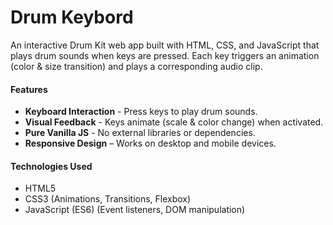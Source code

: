 # Drum Keybord
An interactive Drum Kit web app built with HTML, CSS, and JavaScript that plays drum sounds when keys are pressed. Each key triggers an animation (color & size transition) and plays a corresponding audio clip.

#### Features
* **Keyboard Interaction** - Press keys to play drum sounds.
* **Visual Feedback** - Keys animate (scale & color change) when activated.
* **Pure Vanilla JS** - No external libraries or dependencies.
* **Responsive Design** – Works on desktop and mobile devices.

#### Technologies Used
* HTML5
* CSS3 (Animations, Transitions, Flexbox)
* JavaScript (ES6) (Event listeners, DOM manipulation)
